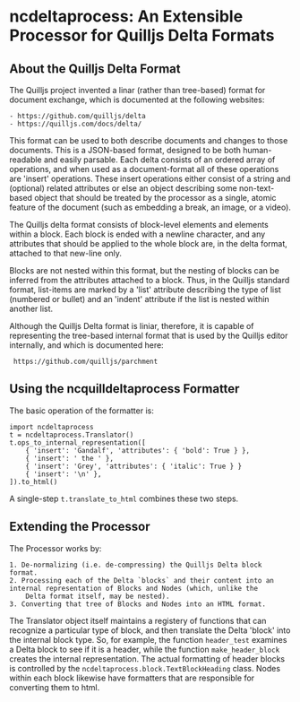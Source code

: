 # ncdeltaprocess: An Extensible Processor for Quilljs Delta Formats

## About the Quilljs Delta Format
        
The Quilljs project invented a linar (rather than tree-based) format for document exchange, which is documented at the following
websites:

    - https://github.com/quilljs/delta
    - https://quilljs.com/docs/delta/
    
This format can be used to both describe documents and changes to those documents.  This is a JSON-based format, designed to be
both human-readable and easily parsable.  Each delta consists of an ordered array of operations, and when used as a document-format
all of these operations are 'insert' operations.  These insert operations either consist of a string and (optional) related attributes
or else an object describing some non-text-based object that should be treated by the processor as a single, atomic feature of the
document (such as embedding a break, an image, or a video).

The Quilljs delta format consists of block-level elements and elements within a block.  Each block is ended with a newline character,
and any attributes that should be applied to the whole block are, in the delta format, attached to that new-line only.

Blocks are not nested within this format, but the nesting of blocks can be inferred from the attributes attached to a block.  Thus,
in the Quilljs standard format, list-items are marked by a 'list' attribute describing the type of list (numbered or bullet) and
an 'indent' attribute if the list is nested within another list.

Although the Quilljs Delta format is liniar, therefore, it is capable of representing the tree-based internal format that is used
by the Quilljs editor internally, and which is documented here:

     https://github.com/quilljs/parchment
             
## Using the ncquilldeltaprocess Formatter

The basic operation of the formatter is:

    import ncdeltaprocess
    t = ncdeltaprocess.Translator()
    t.ops_to_internal_representation([
        { 'insert': 'Gandalf', 'attributes': { 'bold': True } },
        { 'insert': ' the ' },
        { 'insert': 'Grey', 'attributes': { 'italic': True } }
        { 'insert': '\n' },
    ]).to_html()
    
A single-step `t.translate_to_html` combines these two steps.

## Extending the Processor

The Processor works by:

    1. De-normalizing (i.e. de-compressing) the Quilljs Delta block format.
    2. Processing each of the Delta `blocks` and their content into an internal representation of Blocks and Nodes (which, unlike the
        Delta format itself, may be nested).
    3. Converting that tree of Blocks and Nodes into an HTML format.
    
The Translator object itself maintains a registery of functions that can recognize a particular type of block, and then translate the 
Delta 'block' into the internal block type.  So, for example, the function `header_test` examines a Delta block to see if it is a header, 
while the function `make_header_block` creates the internal representation.  The actual formatting of header blocks is controlled by the 
`ncdeltaprocess.block.TextBlockHeading` class.  Nodes within each block likewise have formatters that are responsible for converting them 
to html.
